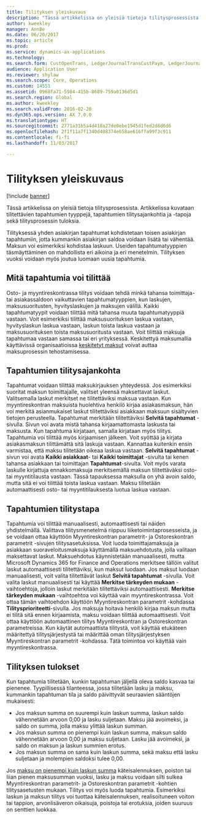 ```yaml
---
title: Tilityksen yleiskuvaus
description: "Tässä artikkelissa on yleisiä tietoja tilitysprosessista. Artikkelissa kuvataan tilitettävien tapahtumien tyyppejä, tapahtumien tilitysajankohtia ja -tapoja sekä tilitysprosessin tuloksia."
author: kweekley
manager: AnnBe
ms.date: 06/20/2017
ms.topic: article
ms.prod: 
ms.service: dynamics-ax-applications
ms.technology: 
ms.search.form: CustOpenTrans, LedgerJournalTransCustPaym, LedgerJournalTransVendPaym, VendOpenTrans
audience: Application User
ms.reviewer: shylaw
ms.search.scope: Core, Operations
ms.custom: 14551
ms.assetid: 0968fa71-5984-415b-8689-759a0136d5d1
ms.search.region: Global
ms.author: kweekley
ms.search.validFrom: 2016-02-28
ms.dyn365.ops.version: AX 7.0.0
ms.translationtype: HT
ms.sourcegitcommit: 2771a31b5a4d418a27de0ebe1945d1fed2d8d6d6
ms.openlocfilehash: 2f1f11a7f1340d408374e658ae616ffa99f3c911
ms.contentlocale: fi-fi
ms.lasthandoff: 11/03/2017

---
```


# <a name="settlement-overview"></a>Tilityksen yleiskuvaus

[!include [banner](../includes/banner.md)]

Tässä artikkelissa on yleisiä tietoja tilitysprosessista. Artikkelissa kuvataan tilitettävien tapahtumien tyyppejä, tapahtumien tilitysajankohtia ja -tapoja sekä tilitysprosessin tuloksia.

Tilityksessä yhden asiakirjan tapahtumat kohdistetaan toisen asiakirjan tapahtumiin, jotta kummankin asiakirjan saldoa voidaan lisätä tai vähentää. Maksun voi esimerkiksi kohdistaa laskuun. Useiden tapahtumatyyppien täsmäyttäminen on mahdollista eri aikoina ja eri menetelmin. Tilityksen vuoksi voidaan myös joutua luomaan uusia tapahtumia.

## <a name="what-transactions-can-be-settled"></a>Mitä tapahtumia voi tilittää
Osto- ja myyntireskontrassa tilitys voidaan tehdä minkä tahansa toimittaja- tai asiakassaldoon vaikuttavien tapahtumatyyppien, kun laskujen, maksusuoritusten, hyvityslaskujen ja maksujen välillä. Kaikki tapahtumatyypit voidaan tilittää mitä tahansa muuta tapahtumatyyppiä vastaan. Voit esimerkiksi tilittää maksusuorituksen laskua vastaan, hyvityslaskun laskua vastaan, laskun toista laskua vastaan ja maksusuorituksen toista maksusuoritusta vastaan. Voit tilittää maksuja tapahtumaa vastaan samassa tai eri yrityksessä. Keskitettyä maksumallia käyttävissä organisaatioissa [keskitetyt maksut](set-up-centralized-payments.md) voivat auttaa maksuprosessin tehostamisessa.

## <a name="when-to-settle-transactions"></a>Tapahtumien tilitysajankohta
Tapahtumat voidaan tilittää maksukirjauksen yhteydessä. Jos esimerkiksi suoritat maksun toimittajalle, valitset yleensä maksettavat laskut. Valitsemalla laskut merkitset ne tilitettäviksi maksua vastaan. Kun myyntireskontran maksuista huolehtiva henkilö kirjaa asiakasmaksun, hän voi merkitä asianmukaiset laskut tilitettäviksi asiakkaan maksuun sisältyvien tietojen perusteella. Tapahtumat merkitään tilitettäviksi **Selvitä tapahtumat** -sivulla. Sivun voi avata mistä tahansa kirjaamattomasta laskusta tai maksusta. Kun tapahtuma kirjataan, samalla kirjataan myös tilitys. Tapahtumia voi tilittää myös kirjaamisen jälkeen. Voit syöttää ja kirjata asiakasmaksun tilittämättä sitä laskuja vastaan. Kannattaa kuitenkin ensin varmistaa, että maksu tilitetään oikeaa laskua vastaan. **Selvitä tapahtumat** -sivun voi avata **Kaikki asiakkaat**- tai **Kaikki toimittajat** -sivulta tai kenen tahansa asiakkaan tai toimittajan **Tapahtumat**-sivulta. Voit myös varata laskulle kirjattuja ennakkomaksuja merkitsemällä maksun tilitettäväksi osto- tai myyntitilausta vastaan. Tässä tapauksessa maksulla on yhä avoin saldo, mutta sitä ei voi tilittää toista laskua vastaan. Maksu tilitetään automaattisesti osto- tai myyntitilauksesta luotua laskua vastaan.

## <a name="how-to-settle-transactions"></a>Tapahtumien tilitystapa
Tapahtumia voi tilittää manuaalisesti, automaattisesti tai näiden yhdistelmällä. Valittava tilitysmenetelmä riippuu liiketoimintaprosesseista, ja se voidaan ottaa käyttöön Myyntireskontran parametrit- ja Ostoreskontran parametrit -sivujen tilitysasetuksissa. Voit luoda toimittajamaksuja ja asiakkaan suoraveloitusmaksuja käyttämällä maksuehdotusta, jolla valitaan maksettavat laskut. Maksuehdotus käynnistetään manuaalisesti, mutta Microsoft Dynamics 365 for Finance and Operations merkitsee tällöin valitut laskut automaattisesti tilitettäviksi, kun maksut luodaan. Jos maksut luodaan manuaalisesti, voit valita tilitettävät laskut **Selvitä tapahtumat** -sivulla. Voit valita laskut manuaalisesti tai käyttää **Merkitse tärkeyden mukaan** -vaihtoehtoja, jolloin laskut merkitään tilitettäviksi automaattisesti. **Merkitse tärkeyden mukaan** -vaihtoehtoa voi käyttää vain myyntireskontrassa. Voit ottaa tämän vaihtoehdon käyttöön Myyntireskontran parametrit -kohdassa **Tilitysprioriteetti**-sivulla. Jos maksuja hoitava henkilö kirjaa maksun mutta ei tilitä sitä ennen kirjaamista, maksu voidaan tilittää automaattisesti. Voit ottaa käyttöön automaattinen tilitys Myyntireskontran ja Ostoreskontran parametreissa. Kun käytät automaattista tilitystä, voit käyttää etukäteen määritettyä tilitysjärjestystä tai määrittää oman tilitysjärjestyksen Myyntireskontran parametrit -kohdassa. Tätä toimintoa voi käyttää vain myyntireskontrassa.

## <a name="results-of-settlement"></a>Tilityksen tulokset
Kun tapahtumia tilitetään, kunkin tapahtuman jäljellä oleva saldo kasvaa tai pienenee. Tyypillisessä tilanteessa, jossa tilitetään lasku ja maksu, kummankin tapahtuman tila ja saldo päivittyvät seuraavien sääntöjen mukaisesti:

-   Jos maksun summa on suurempi kuin laskun summa, laskun saldo vähennetään arvoon 0,00 ja lasku suljetaan. Maksu jää avoimeksi, ja saldo on summa, jolla maksu ylittää laskun summan.
-   Jos maksun summa on pienempi kuin laskun summa, maksun saldo vähennetään arvoon 0,00 ja maksu suljetaan. Lasku jää avoimeksi, ja saldo on maksun ja laskun summien erotus.
-   Jos maksun summa on sama kuin laskun summa, sekä maksu että lasku suljetaan ja molempien saldoksi tulee 0,00.

Jos [maksu on pienempi kuin laskun summa](../accounts-payable/vendor-payments-partial-amount.md) käteisalennuksen, poiston tai liian pienen maksusumman vuoksi, lasku ja maksu voidaan silti sulkea Myyntireskontran parametrit- ja Ostoreskontran parametrit -kohtien tilitysasetusten mukaan. Tilitys voi myös luoda tapahtumia. Esimerkiksi laskun ja maksun tilitys voi tuottaa käteisalennuksen, realisoituneen voiton tai tappion, arvonlisäveron oikaisuja, poistoja tai erotuksia, joiden suuruus on senttien luokkaa.




